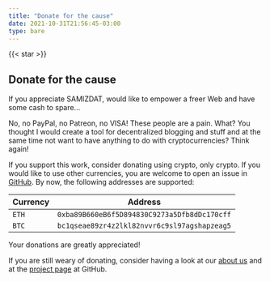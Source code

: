 ```yaml
---
title: "Donate for the cause"
date: 2021-10-31T21:56:45-03:00
type: bare
---
```



<div class="d-flex align-items-center mb-5" style="flex-direction:column;">

<section id="hero" class="d-flex w-50 py-5" style="flex-direction: column; align-items: center;">
  <div class="pt-3"></div>

  {{< star >}}

  <h1 class="text-monospace font-weight-bold pt-4">
    Donate for the cause
  </h1>
  <p class="pt-3 h4 w-75 text-center">
    If you appreciate SAMIZDAT, would like to empower a freer Web and have some cash to spare...
  </p>
  <div class="alert alert-info mt-4">
    No, no PayPal, no Patreon, no VISA! These people are a pain. What? You thought I would create a tool for decentralized blogging and stuff and at the same time not want to have anything to do with cryptocurrencies? Think again! 
  </div>
</section>

<main id="content" class="w-50">

<p>If you support this work, consider donating using crypto, only crypto. If you would like to use other currencies, you are welcome to open an issue in <a href="https://github.com/tokahuke/samizdat">GitHub</a>. By now, the following addresses are supported:</p>


<div class="d-flex mb-2">
<div class="mx-auto">

| Currency | Address                                      |
|----------|----------------------------------------------|
| `ETH`    | `0xba89B660eB6f5D894830C9273a5Dfb8dDc170cff` |
| `BTC`    | `bc1qseae89zr4z2lkl82nvvr6c9sl97agshapzeag5` |

</div>
</div>

<p>Your donations are greatly appreciated!</p>

<p>If you are still weary of donating, consider having a look at our <a href="~/about-us">about us</a> and at the <a href="https://github.com/tokahuke/samizdat">project page</a> at GitHub. 
</p>

</main>

</div>
